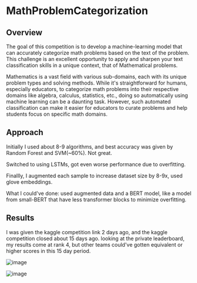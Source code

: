 # MathProblemCategorization

## Overview

The goal of this competition is to develop a machine-learning model that can accurately categorize math problems based on the text of the problem. This challenge is an excellent opportunity to apply and sharpen your text classification skills in a unique context, that of Mathematical problems.

Mathematics is a vast field with various sub-domains, each with its unique problem types and solving methods. While it's straightforward for humans, especially educators, to categorize math problems into their respective domains like algebra, calculus, statistics, etc., doing so automatically using machine learning can be a daunting task. However, such automated classification can make it easier for educators to curate problems and help students focus on specific math domains.

## Approach

Initially I used about 8-9 algorithms, and best accuracy was given by Random Forest and SVM(~60%). Not great.

Switched to using LSTMs, got even worse performance due to overfitting.

Finallly, I augmented each sample to increase dataset size by 8-9x, used glove embeddings.

What I could've done: used augmented data and a BERT model, like a model from small-BERT that have less transformer blocks to minimize overfitting. 




## Results
I was given the kaggle competition link 2 days ago, and the kaggle competition closed about 15 days ago.
looking at the private leaderboard, my results come at rank 4, but other teams could've gotten equivalent or higher scores in this 15 day period.

![image](https://github.com/raunaqjabbal/MathProblemCategorization/assets/30532162/3a3d2a6b-b274-4fa9-adec-38faa037a0e3)

![image](https://github.com/raunaqjabbal/MathProblemCategorization/assets/30532162/37aad68b-47af-476f-9ce6-e3284ecd85c6)
